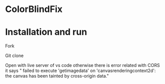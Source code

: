 # ColorBlindFix


<h1>Installation and run</h1>
<p>Fork </p>
<p>Git clone</p>
<p>Open with live server of vs code otherwise there is error related with CORS it says " failed to execute 'getimagedata' on 'canvasrenderingcontext2d': the canvas has been tainted by cross-origin data."</p>

